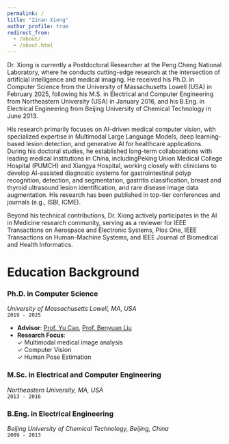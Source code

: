 ```yaml
---
permalink: /
title: "Zinan Xiong"
author_profile: true
redirect_from: 
  - /about/
  - /about.html
---
```


Dr. Xiong​ is currently a Postdoctoral Researcher at the Peng Cheng National Laboratory, where he conducts cutting-edge research at the intersection of artificial intelligence and medical imaging. He received his Ph.D. in ​Computer Science​ from the ​University of Massachusetts Lowell (USA)​​ in February 2025, following his ​M.S. in Electrical and Computer Engineering​ from ​Northeastern University (USA)​ in January 2016, and his ​B.Eng. in Electrical Engineering​ from ​Beijing University of Chemical Technology in June 2013.

His research primarily focuses on ​AI-driven medical computer vision, with specialized expertise in ​Multimodal Large Language Models, deep learning-based lesion detection, and generative AI for healthcare applications. During his doctoral studies, he established ​long-term collaborations​ with leading medical institutions in China, including ​Peking Union Medical College Hospital (PUMCH)​​ and ​Xiangya Hospital, working closely with clinicians to develop ​AI-assisted diagnostic systems​ for gastrointestinal polyp recognition, detection, and segmentation​, ​gastritis classification, breast and thyroid ultrasound lesion identification​, and rare disease image data augmentation. His research has been published in ​top-tier conferences and journals​ (e.g., ISBI, ICME).

Beyond his technical contributions, Dr. Xiong actively participates in the ​AI in Medicine​ research community, serving as a ​reviewer for IEEE Transactions on Aerospace and Electronic Systems, Plos One, IEEE Transactions on Human-Machine Systems, and IEEE Journal of Biomedical and Health Informatics​​. 

Education Background
======
### ​**Ph.D. in Computer Science**​  
*University of Massachusetts Lowell, MA, USA*  
`2019 - 2025`   
- ​**Advisor**: [Prof. Yu Cao](https://www.uml.edu/sciences/computer-science/people/cao-yu.aspx), [Prof. Benyuan Liu](https://www.uml.edu/research/chords/faculty/liu-benyuan.aspx)   
- ​**Research Focus**:  
  ✓ Multimodal medical image analysis  
  ✓ Computer Vision  
  ✓ Human Pose Estimation   

### ​**M.Sc. in Electrical and Computer Engineering**​  
*Northeastern University, MA, USA*  
`2013 - 2016`   

### ​**B.Eng. in Electrical Engineering**​  
*Beijing University of Chemical Technology, Beijing, China*  
`2009 - 2013`


